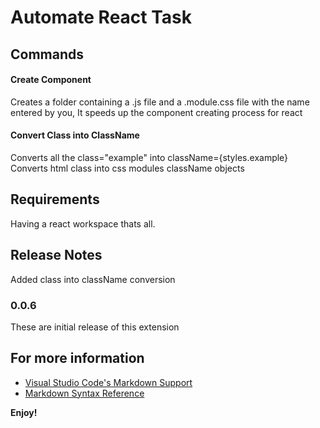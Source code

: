 # Automate React Task

## Commands

#### Create Component

Creates a folder containing a .js file and a .module.css file with the name entered by you, It speeds up the component creating process for react

#### Convert Class into ClassName

Converts all the class="example" into className={styles.example}
Converts html class into css modules className objects

## Requirements

Having a react workspace thats all.

## Release Notes

Added class into className conversion

### 0.0.6

These are initial release of this extension

## For more information

- [Visual Studio Code's Markdown Support](http://code.visualstudio.com/docs/languages/markdown)
- [Markdown Syntax Reference](https://help.github.com/articles/markdown-basics/)

**Enjoy!**
